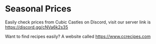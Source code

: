 # Seasonal Prices
Easily check prices from Cubic Castles on Discord,
visit our server link is https://discord.gg/cNVa6k2s35

Want to find recipes easily? A website called https://www.ccrecipes.com
